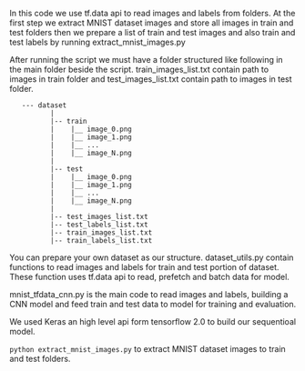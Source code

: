 In this code we use tf.data api to read images and labels from folders. 
At the first step we extract MNIST dataset images and store all images in train and test 
folders then we prepare a list of train and test images and also train and test labels by
running extract_mnist_images.py 

After running the script we must have a folder structured like following in the main 
folder beside the script. train_images_list.txt contain path to images in train folder and 
test_images_list.txt contain path to images in test folder.

       --- dataset
              |
              |-- train
              |    |__ image_0.png
              |    |__ image_1.png
              |    |__ ...
              |    |__ image_N.png
              |
              |-- test
              |    |__ image_0.png
              |    |__ image_1.png
              |    |__ ...
              |    |__ image_N.png
              |
              |-- test_images_list.txt
              |-- test_labels_list.txt
              |-- train_images_list.txt
              |-- train_labels_list.txt

You can prepare your own dataset as our structure. 
dataset_utils.py contain functions to read images and labels for train and test portion of
dataset. These function uses tf.data api to read, prefetch and batch data for model.

mnist_tfdata_cnn.py is the main code to read images and labels, building a CNN model and feed 
train and test data to model for training and evaluation. 

We used Keras an high level api form tensorflow 2.0 to build our sequentioal model.
    
`python extract_mnist_images.py` to extract MNIST dataset images to train and test folders.
